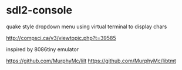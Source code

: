 # sdl2-console
quake style dropdown menu using virtual terminal to display chars

http://compsci.ca/v3/viewtopic.php?t=39585

inspired by 8086tiny emulator 

https://github.com/MurphyMc/lilt
https://github.com/MurphyMc/libtmt
